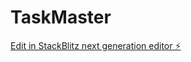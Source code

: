 # TaskMaster

[Edit in StackBlitz next generation editor ⚡️](https://stackblitz.com/~/github.com/hexbee/TaskMaster)